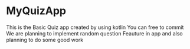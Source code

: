 # MyQuizApp
This is the  Basic Quiz app created by using kotlin
 You can free to commit 
 We are planning to implement random question Feauture in app and also planning to do some good work 
